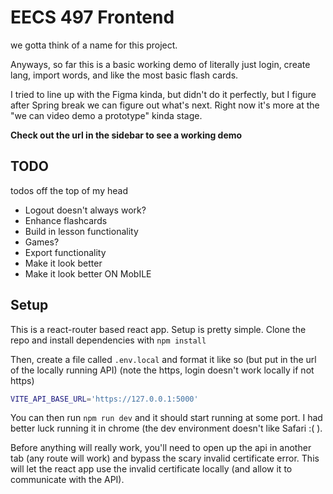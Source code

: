 # EECS 497 Frontend

we gotta think of a name for this project.

Anyways, so far this is a basic working demo of literally just login, create lang, import words, and like the most basic flash cards.

I tried to line up with the Figma kinda, but didn't do it perfectly, but I figure after Spring break we can figure out what's next. Right now it's more at the "we can video demo a prototype" kinda stage.

**Check out the url in the sidebar to see a working demo**

## TODO

todos off the top of my head
- Logout doesn't always work?
- Enhance flashcards
- Build in lesson functionality
- Games?
- Export functionality
- Make it look better
- Make it look better ON MobILE

## Setup

This is a react-router based react app. Setup is pretty simple. Clone the repo and install dependencies with `npm install`

Then, create a file called `.env.local` and format it like so (but put in the url of the locally running API) (note the https, login doesn't work locally if not https)

```bash
VITE_API_BASE_URL='https://127.0.0.1:5000'
```

You can then run `npm run dev` and it should start running at some port. I had better luck running it in chrome (the dev environment doesn't like Safari :( ).

Before anything will really work, you'll need to open up the api in another tab (any route will work) and bypass the scary invalid certificate error. This will let the react app use the invalid certificate locally (and allow it to communicate with the API).